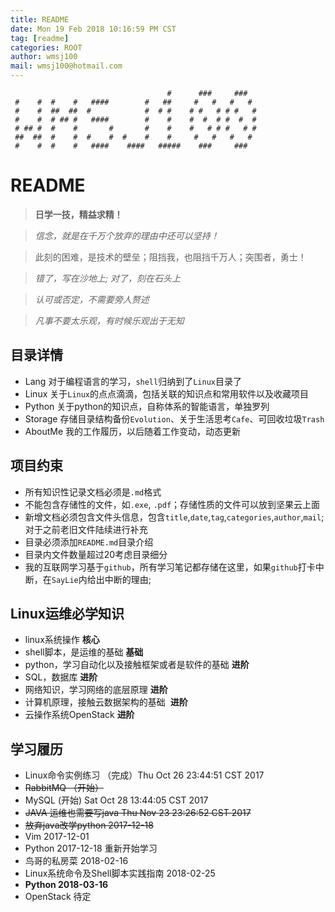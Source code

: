 ```yaml
---
title: README
date: Mon 19 Feb 2018 10:16:59 PM CST
tag: [readme]
categories: ROOT
author: wmsj100
mail: wmsj100@hotmail.com
---
```


````
                                   #      ###     ###
 #    #  #    #   ####        #   ##     #   #   #   #
 #    #  ##  ##  #            #  # #    # #   # # #   #
 #    #  # ## #   ####        #    #    #  #  # #  #  #
 # ## #  #    #       #       #    #    #   # # #   # #
 ##  ##  #    #  #    #  #    #    #     #   #   #   #
 #    #  #    #   ####    ####   #####    ###     ###
````
# README
> **日学一技，精益求精！**

> *信念，就是在千万个放弃的理由中还可以坚持！*

> 此刻的困难，是技术的壁垒；阻挡我，也阻挡千万人；突围者，勇士！

> *错了，写在沙地上; 对了，刻在石头上*

> *认可或否定，不需要旁人赘述*

> *凡事不要太乐观，有时候乐观出于无知*


## 目录详情
- Lang 对于编程语言的学习，`shell`归纳到了`Linux`目录了
- Linux 关于`Linux`的点点滴滴，包括关联的知识点和常用软件以及收藏项目
- Python 关于python的知识点，自称体系的智能语言，单独罗列
- Storage 存储目录结构备份`Evolution`、关于生活思考`Cafe`、可回收垃圾`Trash`
- AboutMe 我的工作履历，以后随着工作变动，动态更新

## 项目约束
- 所有知识性记录文档必须是`.md`格式
- 不能包含存储性的文件，如`.exe`, `.pdf`；存储性质的文件可以放到坚果云上面
- 新增文档必须包含文件头信息，包含`title`,`date`,`tag`,`categories`,`author`,`mail`;对于之前老旧文件陆续进行补充
- 目录必须添加`README.md`目录介绍
- 目录内文件数量超过20考虑目录细分
- 我的互联网学习基于`github`，所有学习笔记都存储在这里，如果`github`打卡中断，在`SayLie`内给出中断的理由;

## Linux运维必学知识
- linux系统操作 **核心**
- shell脚本，是运维的基础 **基础**
- python，学习自动化以及接触框架或者是软件的基础  **进阶**
- SQL，数据库  **进阶**
- 网络知识，学习网络的底层原理  **进阶**
- 计算机原理，接触云数据架构的基础  **进阶**
- 云操作系统OpenStack **进阶**

## 学习履历
- Linux命令实例练习 （完成）Thu Oct 26 23:44:51 CST 2017
- ~~RabbitMQ （开始）~~
- MySQL (开始) Sat Oct 28 13:44:05 CST 2017 
- ~~JAVA 运维也需要写java  Thu Nov 23 23:26:52 CST 2017~~
- ~~放弃java改学python 2017-12-18~~
- Vim 2017-12-01
- Python 2017-12-18 重新开始学习
- 鸟哥的私房菜 2018-02-16 
- Linux系统命令及Shell脚本实践指南 2018-02-25
- **Python 2018-03-16**
- OpenStack 待定
